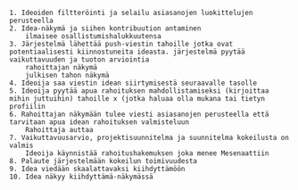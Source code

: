     1. Ideoiden filtteröinti ja selailu asiasanojen luokittelujen perusteella
    2. Idea-näkymä ja siihen kontribuution antaminen
        ilmaisee osallistumishalukkuutensa
    3. Järjestelmä lähettää push-viestin tahoille jotka ovat potentiaalisesti kiinnostuneita ideasta. järjestelmä pyytää vaikuttavuuden ja tuoton arviointia
        rahoittajan näkymä
        julkisen tahon näkymä
    4. Ideoija saa viestin idean siirtymisestä seuraavalle tasolle
    5. Ideoija pyytää apua rahoituksen mahdollistamiseksi (kirjoittaa mihin juttuihin) tahoille x (jotka haluaa olla mukana tai tietyn profiilin
    6. Rahoittajan näkymään tulee viesti asiasanojen perusteella että tarvitaan apua idean rahoituksen valmisteluun
        Rahoittaja auttaa
    7. Vaikuttavuusarvio, projektisuunnitelma ja suunnitelma kokeilusta on valmis
        Ideoija käynnistää rahoitushakemuksen joka menee Mesenaattiin
    8. Palaute järjestelmään kokeilun toimivuudesta
    9. Idea viedään skaalattavaksi kiihdyttämöön
    10. Idea näkyy kiihdyttämä-näkymässä